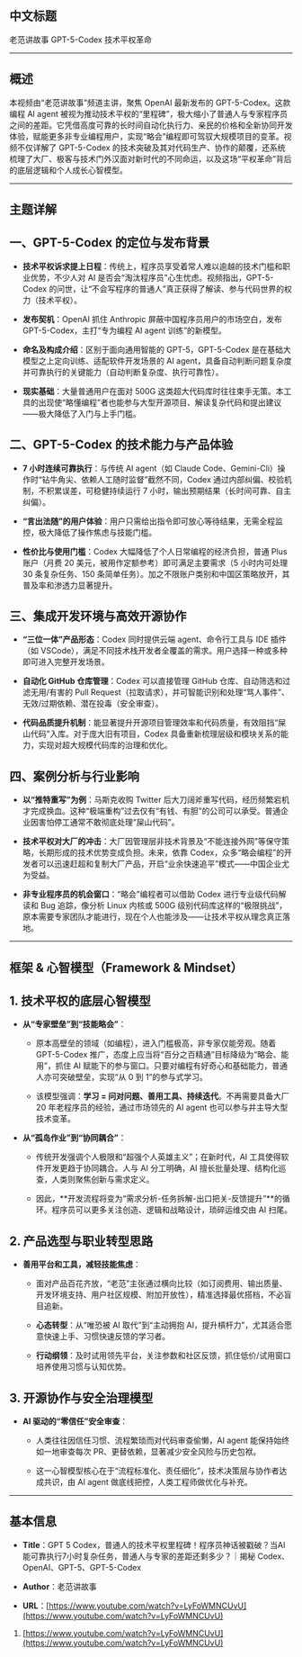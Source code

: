 ## 中文标题

老范讲故事 GPT-5-Codex 技术平权革命

---

## 概述

本视频由“老范讲故事”频道主讲，聚焦 OpenAI 最新发布的 GPT-5-Codex。这款编程 AI agent 被视为推动技术平权的“里程碑”，极大缩小了普通人与专家程序员之间的差距。它凭借高度可靠的长时间自动化执行力、亲民的价格和全新协同开发体验，赋能更多非专业编程用户，实现“略会”编程即可驾驭大规模项目的变革。视频不仅详解了 GPT-5-Codex 的技术突破及其对代码生产、协作的颠覆，还系统梳理了大厂、极客与技术门外汉面对新时代的不同命运，以及这场“平权革命”背后的底层逻辑和个人成长心智模型。

---

## 主题详解

## 一、GPT-5-Codex 的定位与发布背景

- **技术平权诉求提上日程**：传统上，程序员享受着常人难以逾越的技术门槛和职业优势，不少人对 AI 是否会“淘汰程序员”心生忧虑。视频指出，GPT-5-Codex 的问世，让“不会写程序的普通人”真正获得了解读、参与代码世界的权力（技术平权）。
    
- **发布契机**：OpenAI 抓住 Anthropic 屏蔽中国程序员用户的市场空白，发布 GPT-5-Codex，主打“专为编程 AI agent 训练”的新模型。
    
- **命名及构成介绍**：区别于面向通用智能的 GPT-5，GPT-5-Codex 是在基础大模型之上定向训练、适配软件开发场景的 AI agent，具备自动判断问题复杂度并可靠执行的关键能力（自动判断复杂度、执行可靠性）。
    
- **现实基础**：大量普通用户在面对 500G 这类超大代码库时往往束手无策。本工具的出现使“略懂编程”者也能参与大型开源项目、解读复杂代码和提出建议——极大降低了入门与上手门槛。
    

## 二、GPT-5-Codex 的技术能力与产品体验

- **7 小时连续可靠执行**：与传统 AI agent（如 Claude Code、Gemini-Cli）操作时“钻牛角尖、依赖人工随时监督”截然不同，Codex 通过内部纠偏、校验机制，不积累误差，可稳健持续运行 7 小时，输出预期结果（长时间可靠、自主纠偏）。
    
- **“言出法随”的用户体验**：用户只需给出指令即可放心等待结果，无需全程监控，极大降低了操作焦虑与技能门槛。
    
- **性价比与使用门槛**：Codex 大幅降低了个人日常编程的经济负担，普通 Plus 账户（月费 20 美元，被用作定额参考）即可满足主要需求（5 小时内可处理 30 条复杂任务、150 条简单任务）。加之不限账户类别和中国区策略放开，其普及率和渗透力显著提升。
    

## 三、集成开发环境与高效开源协作

- **“三位一体”产品形态**：Codex 同时提供云端 agent、命令行工具与 IDE 插件（如 VSCode），满足不同技术栈开发者全覆盖的需求。用户选择一种或多种即可进入完整开发场景。
    
- **自动化 GitHub 仓库管理**：Codex 可以直接管理 GitHub 仓库、自动筛选和过滤无用/有害的 Pull Request（拉取请求），并可智能识别和处理“骂人事件”、无效/过期依赖、潜在投毒（安全审查）。
    
- **代码品质提升机制**：能显著提升开源项目管理效率和代码质量，有效阻挡“屎山代码”入库。对于庞大旧有项目，Codex 具备重新梳理层级和模块关系的能力，实现对超大规模代码库的治理和优化。
    

## 四、案例分析与行业影响

- **以“推特重写”为例**：马斯克收购 Twitter 后大刀阔斧重写代码，经历频繁宕机才完成换血。这种“极端重构”过去仅有“有钱、有胆”的公司可以承受。普通企业因害怕停工通常不敢彻底处理“屎山代码”。
    
- **技术平权对大厂的冲击**：大厂因管理层非技术背景及“不能连接外网”等保守策略，长期形成的技术优势变成负担。未来，依靠 Codex，众多“略会编程”的开发者可以迅速赶超和复制大厂产品，开启“业余快速追平”模式——中国企业尤为受益。
    
- **非专业程序员的机会窗口**：“略会”编程者可以借助 Codex 进行专业级代码解读和 Bug 追踪，像分析 Linux 内核或 500G 级别代码库这样的“极限挑战”，原本需要专家团队才能进行，现在个人也能涉及——让技术平权从理念真正落地。
    

---

## 框架 & 心智模型（Framework & Mindset）

## 1. 技术平权的底层心智模型

- **从“专家壁垒”到“技能略会”**：
    
    - 原本高壁垒的领域（如编程），进入门槛极高，非专家仅能旁观。随着 GPT-5-Codex 推广，态度上应当将“百分之百精通”目标降级为“略会、能用”，抓住 AI 赋能下的参与窗口。只要对编程有好奇心和基础能力，普通人亦可突破壁垒，实现“从 0 到 1”的参与式学习。
        
    - 该模型强调：**学习 = 问对问题、善用工具、持续迭代**。不再需要具备大厂 20 年老程序员的经验，通过市场领先的 AI agent 也可以参与并主导大型技术变革。
        
- **从“孤岛作业”到“协同耦合”**：
    
    - 传统开发强调个人极限和“超强个人英雄主义”；在新时代，AI 工具使得软件开发更趋于协同耦合。人与 AI 分工明确，AI 擅长批量处理、结构化巡查，人类则聚焦创新与需求定义。
        
    - 因此，**开发流程将变为“需求分析-任务拆解-出口把关-反馈提升”**的循环。程序员可以更多关注创造、逻辑和战略设计，琐碎运维交由 AI 扫尾。
        

## 2. 产品选型与职业转型思路

- **善用平台和工具，减轻技能焦虑**：
    
    - 面对产品百花齐放，“老范”主张通过横向比较（如订阅费用、输出质量、开发环境支持、用户社区规模、附加开放性），精准选择最优搭档，不必盲目追新。
        
    - **心态转型**：从“唯恐被 AI 取代”到“主动拥抱 AI，提升槓杆力”，尤其适合愿意快速上手、习惯快速反馈的学习者。
        
    - **行动纲领**：及时试用领先平台，关注参数和社区反馈，抓住低价/试用窗口培养使用习惯与认知优势。
        

## 3. 开源协作与安全治理模型

- **AI 驱动的“零信任”安全审查**：
    
    - 人类往往因信任习惯、流程繁琐而对代码审查偷懒，AI agent 能保持始终如一地审查每次 PR、更替依赖，显著减少安全风险与历史包袱。
        
    - 这一心智模型核心在于“流程标准化、责任细化”，技术决策层与协作者达成共识，由 AI agent 做底线把控，人类工程师做优化与补充。
        

---

## 基本信息

- **Title**：GPT 5 Codex，普通人的技术平权里程碑！程序员神话被戳破？当AI能可靠执行7小时复杂任务，普通人与专家的差距还剩多少？｜揭秘 Codex、OpenAI、GPT-5、GPT-5-Codex
    
- **Author**：老范讲故事
    
- **URL**：[https://www.youtube.com/watch?v=LyFoWMNCUvU](https://www.youtube.com/watch?v=LyFoWMNCUvU)
    

1. [https://www.youtube.com/watch?v=LyFoWMNCUvU](https://www.youtube.com/watch?v=LyFoWMNCUvU)